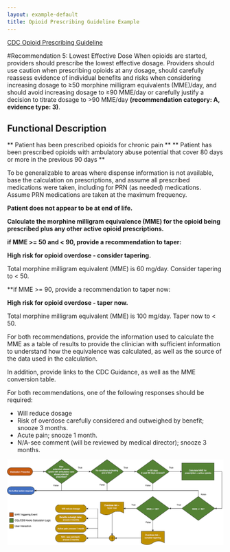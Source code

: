 ```yaml
---
layout: example-default
title: Opioid Prescribing Guideline Example
---
```


[CDC Opioid Prescribing Guideline](https://www.cdc.gov/mmwr/volumes/65/rr/rr6501e1.htm)

#Recommendation 5: Lowest Effective Dose
When opioids are started, providers should prescribe the lowest effective dosage.
Providers should use caution when prescribing opioids at any dosage, should carefully
reassess evidence of individual benefits and risks when considering increasing dosage
to ≥50 morphine milligram equivalents (MME)/day, and should avoid increasing dosage
to ≥90 MME/day or carefully justify a decision to titrate dosage to >90 MME/day
**(recommendation category: A, evidence type: 3)**.

## Functional Description

** Patient has been prescribed opioids for chronic pain **
** Patient has been prescribed opioids with ambulatory abuse potential that cover 80 days or more in the previous 90 days **

To be generalizable to areas where dispense information is not available, base the calculation
on prescriptions, and assume all prescribed medications were taken, including for PRN (as needed)
medications. Assume PRN medications are taken at the maximum frequency.

**Patient does not appear to be at end of life.**

**Calculate the morphine milligram equivalence (MME) for the opioid being prescribed plus any other active opioid prescriptions.**

**if MME >= 50 and < 90, provide a recommendation to taper:**

**High risk for opioid overdose - consider tapering.**

Total morphine milligram equivalent (MME) is 60 mg/day. Consider tapering to < 50.

**if MME >= 90, provide a recommendation to taper now:

**High risk for opioid overdose - taper now.**

Total morphine milligram equivalent (MME) is 100 mg/day. Taper now to < 50.

For both recommendations, provide the information used to calculate the MME as a table of results to provide
the clinician with sufficient information to understand how the equivalence was calculated, as well as the source of the data used in the calculation.

In addition, provide links to the CDC Guidance, as well as the MME conversion table.

For both recommendations, one of the following responses should be required:

* Will reduce dosage
* Risk of overdose carefully considered and outweighed by benefit; snooze 3 months.
* Acute pain; snooze 1 month.
* N/A-see comment (will be reviewed by medical director); snooze 3 months.

<img src="../../assets/images/Recommendation05-Flow.png"/>

